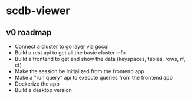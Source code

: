 # scdb-viewer


## v0 roadmap
- Connect a cluster to go layer via [gocql](https://github.com/scylladb/gocql)
- Build a rest api to get all the basic cluster info
- Build a frontend to get and show the data (keyspaces, tables, rows, rf, cf)
- Make the session be initialized from the frontend app
- Make a "run query" api to execute queries from the frontend app
- Dockerize the app
- Build a desktop version